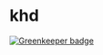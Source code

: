 # khd

[![Greenkeeper badge](https://badges.greenkeeper.io/hengsoheak/khd.svg)](https://greenkeeper.io/)
